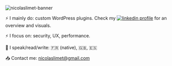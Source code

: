 ![nicolaslimet-banner](https://github.com/nicolaslimet/nicolaslimet/assets/77786638/4c9ae721-b3e4-4114-9ae5-b1df4af60078)

:zap: I mainly do: custom WordPress plugins. Check my <a href="https://www.linkedin.com/in/nicolas-limet-a6a750215">![linkedin](https://github.com/nicolaslimet/nicolaslimet/assets/77786638/908d0024-6b2e-4366-9b12-159fa5969d6a)
 profile</a> for an overview and visuals.

:zap: I focus on: security, UX, performance.

:speak_no_evil: I speak/read/write: :fr: (native), :uk:, :es:

:inbox_tray: Contact me: nicolaslimet@gmail.com

